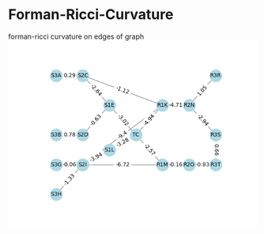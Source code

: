 # Forman-Ricci-Curvature
forman-ricci curvature on edges of graph
![Network Graph](ricci_graph.png)

